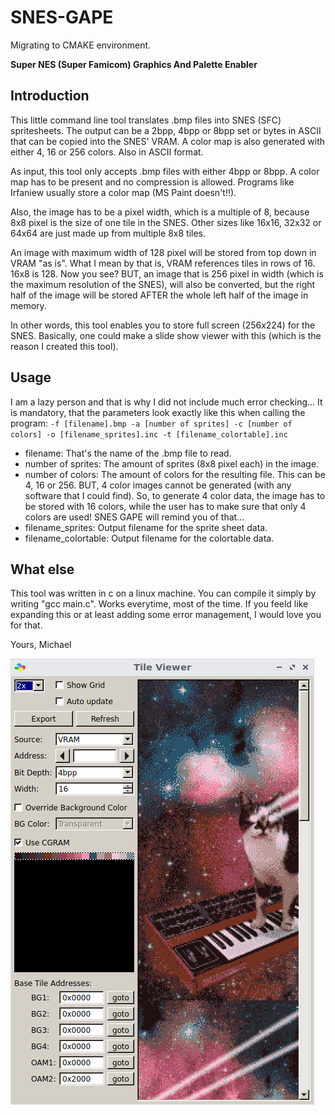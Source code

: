 # SNES-GAPE

Migrating to CMAKE environment.

**Super NES (Super Famicom) Graphics And Palette Enabler**

## Introduction
This little command line tool translates .bmp files into SNES (SFC) spritesheets.
The output can be a 2bpp, 4bpp or 8bpp set or bytes in ASCII that can be copied into the SNES' VRAM.
A color map is also generated with either 4, 16 or 256 colors. Also in ASCII format.

As input, this tool only accepts .bmp files with either 4bpp or 8bpp. A color map has to be present and no compression is allowed. Programs like Irfaniew usually store a color map (MS Paint doesn't!!).

Also, the image has to be a pixel width, which is a multiple of 8, because 8x8 pixel is the size of one tile in the SNES. Other sizes like 16x16, 32x32 or 64x64 are just made up from multiple 8x8 tiles.

An image with maximum width of 128 pixel will be stored from top down in VRAM "as is". What I mean by that is, VRAM references tiles in rows of 16. 16x8 is 128. Now you see?
BUT, an image that is 256 pixel in width (which is the maximum resolution of the SNES), will also be converted, but the right half of the image will be stored AFTER the whole left half of the image in memory.

In other words, this tool enables you to store full screen (256x224) for the SNES. Basically, one could make a slide show viewer with this (which is the reason I created this tool).

## Usage
I am a lazy person and that is why I did not include much error checking...
It is mandatory, that the parameters look exactly like this when calling the program:
`-f [filename].bmp -a [number of sprites] -c [number of colors] -o [filename_sprites].inc -t [filename_colortable].inc`
* filename: That's the name of the .bmp file to read.
* number of sprites: The amount of sprites (8x8 pixel each) in the image.
* number of colors: The amount of colors for the resulting file. This can be 4, 16 or 256. BUT, 4 color images cannot be generated (with any software that I could find). So, to generate 4 color data, the image has to be stored with 16 colors, while the user has to make sure that only 4 colors are used! SNES GAPE will remind you of that...
* filename_sprites: Output filename for the sprite sheet data.
* filename_colortable: Output filename for the colortable data.

## What else
This tool was written in c on a linux machine. You can compile it simply by writing "gcc main.c". Works everytime, most of the time. If you feeld like expanding this or at least adding some error management, I would love you for that.

Yours, Michael

![alt text](https://github.com/hirschmensch/SNES-GAPE/blob/master/snes_gape_screen.png "Example")
